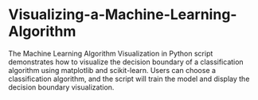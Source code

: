 # Visualizing-a-Machine-Learning-Algorithm
The Machine Learning Algorithm Visualization in Python script demonstrates how to visualize the decision boundary of a classification algorithm using matplotlib and scikit-learn. Users can choose a classification algorithm, and the script will train the model and display the decision boundary visualization.
